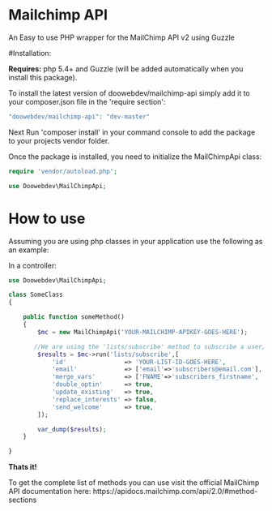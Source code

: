 # Mailchimp API
An Easy to use PHP wrapper for the MailChimp API v2 using Guzzle


#Installation:
<p><strong> Requires:</strong> php 5.4+ and Guzzle (will be added automatically when you install this package).</p>
<p>To install the latest version of doowebdev/mailchimp-api simply add it to your composer.json file in the 'require section':</p>

```php
"doowebdev/mailchimp-api": "dev-master"
```

Next Run 'composer install' in your command console to add the package to your projects vendor folder.

Once the package is installed, you need to initialize the MailChimpApi class:

```php
require 'vendor/autoload.php';

use Doowebdev\MailChimpApi;
```

# How to use
Assuming you are using php classes in your application use the following as an example:

In a controller:

```php
use Doowebdev\MailChimpApi;

class SomeClass
{

    public function someMethod()
    {
        $mc = new MailChimpApi('YOUR-MAILCHIMP-APIKEY-GOES-HERE');

       //We are using the 'lists/subscribe' method to subscribe a user/visitor to our newsletter list.
        $results = $mc->run('lists/subscribe',[
            'id'                => 'YOUR-LIST-ID-GOES-HERE',
            'email'             => ['email'=>'subscribers@email.com'],
            'merge_vars'        => ['FNAME'=>'subscribers_firstname', 'LNAME'=>'subscribers_lastname'],
            'double_optin'      => true,
            'update_existing'   => true,
            'replace_interests' => false,
            'send_welcome'      => true,
        ]);

        var_dump($results);
    }

}

```

<p><strong>Thats it!</strong></p>
<p>To get the complete list of methods you can use visit the official MailChimp API documentation here: https://apidocs.mailchimp.com/api/2.0/#method-sections</p>



